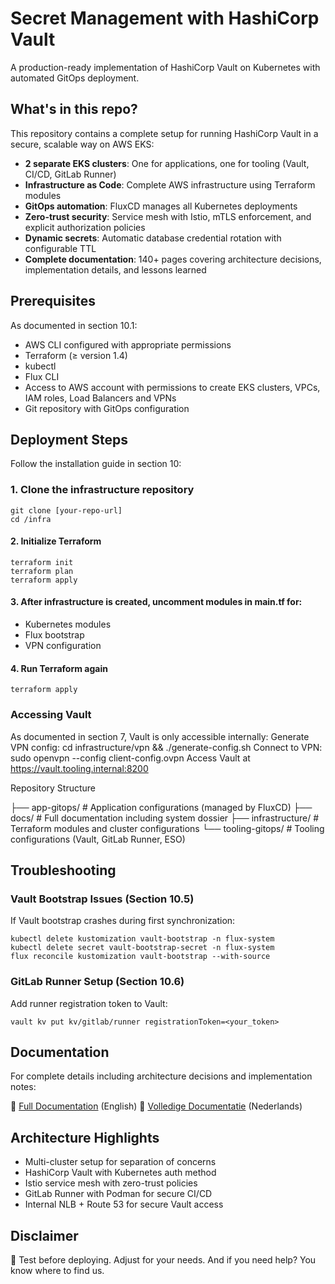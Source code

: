 # Secret Management with HashiCorp Vault

A production-ready implementation of HashiCorp Vault on Kubernetes with automated GitOps deployment.

## What's in this repo?

This repository contains a complete setup for running HashiCorp Vault in a secure, scalable way on AWS EKS:

- **2 separate EKS clusters**: One for applications, one for tooling (Vault, CI/CD, GitLab Runner)
- **Infrastructure as Code**: Complete AWS infrastructure using Terraform modules
- **GitOps automation**: FluxCD manages all Kubernetes deployments
- **Zero-trust security**: Service mesh with Istio, mTLS enforcement, and explicit authorization policies
- **Dynamic secrets**: Automatic database credential rotation with configurable TTL
- **Complete documentation**: 140+ pages covering architecture decisions, implementation details, and lessons learned

## Prerequisites

As documented in section 10.1:
- AWS CLI configured with appropriate permissions
- Terraform (≥ version 1.4)
- kubectl
- Flux CLI
- Access to AWS account with permissions to create EKS clusters, VPCs, IAM roles, Load Balancers and VPNs
- Git repository with GitOps configuration

## Deployment Steps

Follow the installation guide in section 10:

### 1. Clone the infrastructure repository
```
git clone [your-repo-url]
cd /infra
```

#### 2. Initialize Terraform
```
terraform init
terraform plan
terraform apply
```

#### 3. After infrastructure is created, uncomment modules in main.tf for:

- Kubernetes modules
- Flux bootstrap
- VPN configuration

#### 4. Run Terraform again
```
terraform apply
```

### Accessing Vault

As documented in section 7, Vault is only accessible internally:
Generate VPN config: cd infrastructure/vpn && ./generate-config.sh
Connect to VPN: sudo openvpn --config client-config.ovpn
Access Vault at https://vault.tooling.internal:8200

Repository Structure

├── app-gitops/        # Application configurations (managed by FluxCD)
├── docs/              # Full documentation including system dossier
├── infrastructure/    # Terraform modules and cluster configurations
└── tooling-gitops/    # Tooling configurations (Vault, GitLab Runner, ESO)

## Troubleshooting

### Vault Bootstrap Issues (Section 10.5)

If Vault bootstrap crashes during first synchronization:

```
kubectl delete kustomization vault-bootstrap -n flux-system
kubectl delete secret vault-bootstrap-secret -n flux-system
flux reconcile kustomization vault-bootstrap --with-source
```

### GitLab Runner Setup (Section 10.6)

Add runner registration token to Vault:

```
vault kv put kv/gitlab/runner registrationToken=<your_token>
```

## Documentation

For complete details including architecture decisions and implementation notes:

📖 [Full Documentation](docs/en.md) (English)
📖 [Volledige Documentatie](docs/nl.md) (Nederlands)

## Architecture Highlights

- Multi-cluster setup for separation of concerns 
- HashiCorp Vault with Kubernetes auth method 
- Istio service mesh with zero-trust policies 
- GitLab Runner with Podman for secure CI/CD 
- Internal NLB + Route 53 for secure Vault access

## Disclaimer

📌 Test before deploying. Adjust for your needs. And if you need help? You know where to find us.
